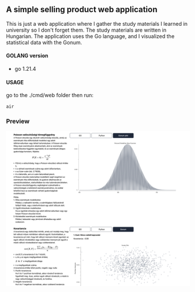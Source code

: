 ## A simple selling product web application

This is just a web application where I gather the study materials I learned in university so I don't forget them. The study materials are written in Hungarian.
The application uses the Go language, and I visualized the statistical data with the Gonum.

#### GOLANG version
- go 1.21.4

#### USAGE
go to the ./cmd/web folder then run:
```
air
```

### Preview
![Alt text](https://github.com/davidhalasz/math-golang/blob/main/screenshot.png)
